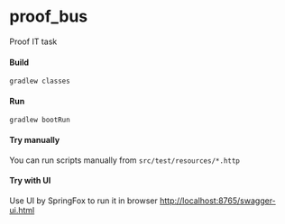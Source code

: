 # proof_bus
Proof IT task

#### Build
`gradlew classes`
#### Run
`gradlew bootRun`
#### Try manually
You can run scripts manually from  `src/test/resources/*.http`
#### Try with UI
Use UI by SpringFox to run it in browser [http://localhost:8765/swagger-ui.html](http://localhost:8765/swagger-ui.html)

